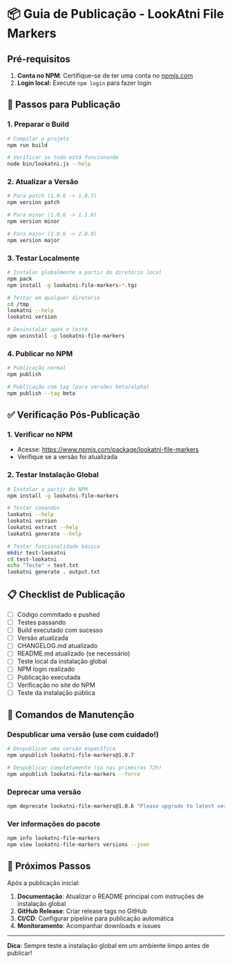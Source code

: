 # 📦 Guia de Publicação - LookAtni File Markers

## Pré-requisitos

1. **Conta no NPM**: Certifique-se de ter uma conta no [npmjs.com](https://www.npmjs.com/)
2. **Login local**: Execute `npm login` para fazer login

## 🚀 Passos para Publicação

### 1. Preparar o Build

```bash
# Compilar o projeto
npm run build

# Verificar se tudo está funcionando
node bin/lookatni.js --help
```

### 2. Atualizar a Versão

```bash
# Para patch (1.0.6 -> 1.0.7)
npm version patch

# Para minor (1.0.6 -> 1.1.0)
npm version minor

# Para major (1.0.6 -> 2.0.0)
npm version major
```

### 3. Testar Localmente

```bash
# Instalar globalmente a partir do diretório local
npm pack
npm install -g lookatni-file-markers-*.tgz

# Testar em qualquer diretório
cd /tmp
lookatni --help
lookatni version

# Desinstalar após o teste
npm uninstall -g lookatni-file-markers
```

### 4. Publicar no NPM

```bash
# Publicação normal
npm publish

# Publicação com tag (para versões beta/alpha)
npm publish --tag beta
```

## ✅ Verificação Pós-Publicação

### 1. Verificar no NPM

- Acesse: <https://www.npmjs.com/package/lookatni-file-markers>
- Verifique se a versão foi atualizada

### 2. Testar Instalação Global

```bash
# Instalar a partir do NPM
npm install -g lookatni-file-markers

# Testar comandos
lookatni --help
lookatni version
lookatni extract --help
lookatni generate --help

# Testar funcionalidade básica
mkdir test-lookatni
cd test-lookatni
echo "Teste" > test.txt
lookatni generate . output.txt
```

## 📋 Checklist de Publicação

- [ ] Código commitado e pushed
- [ ] Testes passando
- [ ] Build executado com sucesso
- [ ] Versão atualizada
- [ ] CHANGELOG.md atualizado
- [ ] README.md atualizado (se necessário)
- [ ] Teste local da instalação global
- [ ] NPM login realizado
- [ ] Publicação executada
- [ ] Verificação no site do NPM
- [ ] Teste da instalação pública

## 🔄 Comandos de Manutenção

### Despublicar uma versão (use com cuidado!)

```bash
# Despublicar uma versão específica
npm unpublish lookatni-file-markers@1.0.7

# Despublicar completamente (só nas primeiras 72h)
npm unpublish lookatni-file-markers --force
```

### Deprecar uma versão

```bash
npm deprecate lookatni-file-markers@1.0.6 "Please upgrade to latest version"
```

### Ver informações do pacote

```bash
npm info lookatni-file-markers
npm view lookatni-file-markers versions --json
```

## 🎯 Próximos Passos

Após a publicação inicial:

1. **Documentação**: Atualizar o README principal com instruções de instalação global
2. **GitHub Release**: Criar release tags no GitHub
3. **CI/CD**: Configurar pipeline para publicação automática
4. **Monitoramento**: Acompanhar downloads e issues

---

**Dica**: Sempre teste a instalação global em um ambiente limpo antes de publicar!
